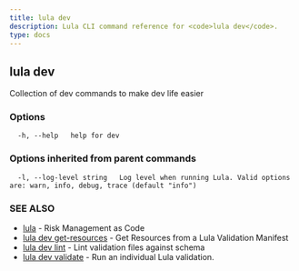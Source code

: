 ```yaml
---
title: lula dev
description: Lula CLI command reference for <code>lula dev</code>.
type: docs
---
```

## lula dev

Collection of dev commands to make dev life easier

### Options

```
  -h, --help   help for dev
```

### Options inherited from parent commands

```
  -l, --log-level string   Log level when running Lula. Valid options are: warn, info, debug, trace (default "info")
```

### SEE ALSO

* [lula](./lula.md)	 - Risk Management as Code
* [lula dev get-resources](./lula_dev_get-resources.md)	 - Get Resources from a Lula Validation Manifest
* [lula dev lint](./lula_dev_lint.md)	 - Lint validation files against schema
* [lula dev validate](./lula_dev_validate.md)	 - Run an individual Lula validation.

